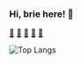 ### Hi, brie here! 👋
[🧇](https://fancy-todo-waffles.web.app)
[🍙](https://kanban-black-sesame.web.app)
[🍭](https://ecommerce-cms-blueberry.web.app) 
[🍵](https://ecommerce-matcha.web.app) 
[🥧](https://article-finder-pie.web.app)

![Top Langs](https://github-readme-stats.vercel.app/api/top-langs/?username=gabriellahartanto&hide=html)
<!--
**gabriellahartanto/gabriellahartanto** is a ✨ _special_ ✨ repository because its `README.md` (this file) appears on your GitHub profile.

Here are some ideas to get you started:

- 🔭 I’m currently working on ...
- 🌱 I’m currently learning ...
- 👯 I’m looking to collaborate on ...
- 🤔 I’m looking for help with ...
- 💬 Ask me about ...
- 📫 How to reach me: ...
- 😄 Pronouns: ...
- ⚡ Fun fact: ...
-->
